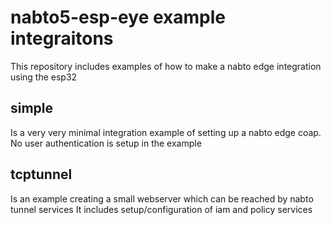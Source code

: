 

# nabto5-esp-eye example integraitons

This repository includes examples of how to make a nabto edge integration using the esp32

## simple 

Is a very very minimal integration example of setting up a nabto edge coap.
No user authentication is setup in the example

## tcptunnel

Is an example creating a small webserver which can be reached by nabto tunnel services
It includes setup/configuration of iam and policy services

